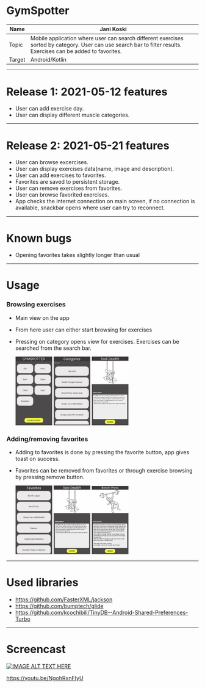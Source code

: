 # GymSpotter

| Name   | Jani Koski                                                                                                                                                       |
| ------ | ---------------------------------------------------------------------------------------------------------------------------------------------------------------- |
| Topic  | Mobile application where user can search different exercises sorted by category. User can use search bar to filter results. Exercises can be added to favorites. |
| Target | Android/Kotlin                                                                                                                                                   |

---

# Release 1: 2021-05-12 features

- User can add exercise day.
- User can display different muscle categories.

---

# Release 2: 2021-05-21 features

- User can browse excercises.
- User can display exercises data(name, image and description).
- User can add exercises to favorites.
- Favorites are saved to persistent storage.
- User can remove exercises from favorites.
- User can browse favorited exercises.
- App checks the internet connection on main screen, if no connection is available, snackbar opens where user can try to reconnect.

---

# Known bugs

- Opening favorites takes slightly longer than usual

---

# Usage

### Browsing exercises

- Main view on the app
- From here user can either start browsing for exercises
- Pressing on category opens view for exercises. Exercises can be searched from the search bar.

  <img src="./AppScreens/mainScreen.png" width="20%"> <img src="./AppScreens/categories.png" width="20%"> <img src="./AppScreens/exercise.png" width="20%">

### Adding/removing favorites

- Adding to favorites is done by pressing the favorite button, app gives toast on success.
- Favorites can be removed from favorites or through exercise browsing by pressing remove button.

  <img src="./AppScreens/favorites.png" width="20%"> <img src="./AppScreens/exercise.png" width="20%"> <img src="./AppScreens/removeFavorite.png" width="20%">

---

# Used libraries

- https://github.com/FasterXML/jackson
- https://github.com/bumptech/glide
- https://github.com/kcochibili/TinyDB--Android-Shared-Preferences-Turbo

---

# Screencast

[![IMAGE ALT TEXT HERE](https://img.youtube.com/vi/NgohRxnFIyU/0.jpg)](https://youtu.be/NgohRxnFIyU)

https://youtu.be/NgohRxnFIyU
